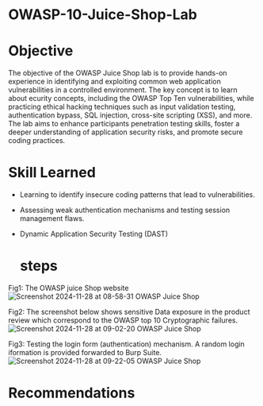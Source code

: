 # OWASP-10-Juice-Shop-Lab

# Objective

The objective of the OWASP Juice Shop lab is to provide hands-on experience in identifying and exploiting common web application vulnerabilities in a controlled environment. The key concept is to learn about ecurity concepts, including the OWASP Top Ten vulnerabilities, while practicing ethical hacking techniques such as input validation testing, authentication bypass, SQL injection, cross-site scripting (XSS), and more. The lab aims to enhance participants penetration testing skills, foster a deeper understanding of application security risks, and promote secure coding practices.


# Skill Learned
- Learning to identify insecure coding patterns that lead to vulnerabilities.
- Assessing weak authentication mechanisms and testing session management flaws.
- Dynamic Application Security Testing (DAST)
  

  # steps
Fig1: The OWASP juice Shop website
![Screenshot 2024-11-28 at 08-58-31 OWASP Juice Shop](https://github.com/user-attachments/assets/97650d74-0b96-4d80-b937-56d73db69968)

Fig2: The screenshot below shows sensitive Data exposure in the product review which correspond to the OWASP top 10 Cryptographic failures.
![Screenshot 2024-11-28 at 09-02-20 OWASP Juice Shop](https://github.com/user-attachments/assets/990f6c66-0995-44d8-b13a-3d844c31e4f9)

Fig3: Testing the login form (authentication) mechanism. A random login iformation is provided forwarded to Burp Suite.
![Screenshot 2024-11-28 at 09-22-05 OWASP Juice Shop](https://github.com/user-attachments/assets/857e6f2d-1a02-4663-a17b-acaa3349e7db)


  # Recommendations

  
